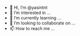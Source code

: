 - 👋 Hi, I’m @yasintnt
- 👀 I’m interested in ...
- 🌱 I’m currently learning ...
- 💞️ I’m looking to collaborate on ...
- 📫 How to reach me ...

<!---
yasintnt/yasintnt is a ✨ special ✨ repository because its `README.md` (this file) appears on your GitHub profile.
You can click the Preview link to take a look at your changes.
--->
